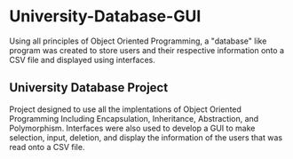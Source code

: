 # University-Database-GUI
Using all principles of Object Oriented Programming, a "database" like program was created to store users and their respective information onto a CSV file and displayed using interfaces.

## University Database Project
Project designed to use all the implentations of Object Oriented Programming Including Encapsulation, Inheritance, Abstraction, and Polymorphism. Interfaces were also used to develop a GUI to make selection, input, deletion, and display the information of the users that was read onto a CSV file.
